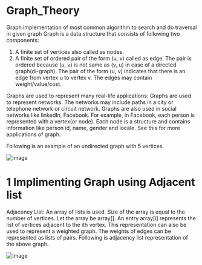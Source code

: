 # Graph_Theory
Graph implementation of most common algorithm to search and do traversal in given graph
Graph is a data structure that consists of following two components:
1. A finite set of vertices also called as nodes.
2. A finite set of ordered pair of the form (u, v) called as edge. The pair is ordered because (u, v) is not same as (v, u) in case of a directed graph(di-graph). The pair of the form (u, v) indicates that there is an edge from vertex u to vertex v. The edges may contain weight/value/cost.

Graphs are used to represent many real-life applications: Graphs are used to represent networks. The networks may include paths in a city or telephone network or circuit network. Graphs are also used in social networks like linkedIn, Facebook. For example, in Facebook, each person is represented with a vertex(or node). Each node is a structure and contains information like person id, name, gender and locale. See this for more applications of graph.

Following is an example of an undirected graph with 5 vertices.

![image](https://user-images.githubusercontent.com/46073873/55177167-dd2fb380-5182-11e9-94e0-9a212ea9fd1f.png)

# 1 Implimenting Graph using Adjacent list

Adjacency List:
An array of lists is used. Size of the array is equal to the number of vertices. Let the array be array[]. 
An entry array[i] represents the list of vertices adjacent to the ith vertex. 
This representation can also be used to represent a weighted graph. 
The weights of edges can be represented as lists of pairs.
Following is adjacency list representation of the above graph.

![image](https://user-images.githubusercontent.com/46073873/55177313-3e578700-5183-11e9-8da7-4d13ae86a9ee.png)




